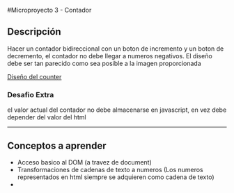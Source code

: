 #Microproyecto 3 - Contador 

## Descripción

Hacer un contador bidireccional con un boton de incremento y un boton de decremento, 
el contador no debe llegar a numeros negativos. El diseño debe ser tan parecido como sea posible a la imagen proporcionada

[Diseño del counter](./counter.jpg "Imagen del conter")

### Desafio Extra

el valor actual del contador no debe almacenarse en javascript, en vez debe depender del valor del html 

---

## Conceptos a aprender

- Acceso basico al DOM (a travez de document)
- Transformaciones de cadenas de texto a numeros (Los numeros representados en html siempre se adquieren como cadena de texto)
-


